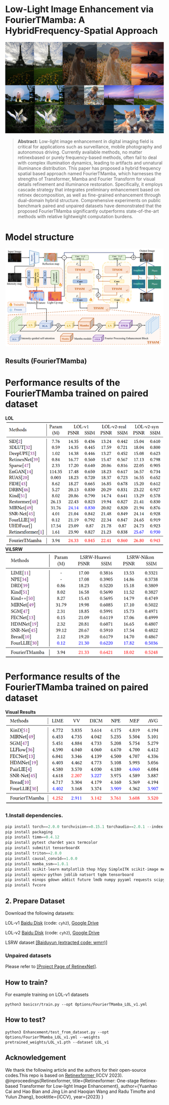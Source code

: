 # Low-Light Image Enhancement via FourierTMamba: A HybridFrequency-Spatial Approach
![visual_results](fig/visual.jpg)
> **Abstract:** Low-light image enhancement in digital imaging field is critical
for applications such as surveillance, mobile photography and autonomous driving. Currently available methods, no matter retinexbased or purely frequency-based methods, often fail to deal with
complex illumination dynamics, leading to artifacts and unnatural illuminance distribution. This paper has proposed a hybrid frequency spatial based approach named FourierTMamba, which harnesses
the strengths of Transformer, Mamba and Fourier Transform for visual details refinement and illuminance restoration. Specifically, it employs cascade strategy that integrates preliminary enhancement
based on retinex decomposition, as well as fine-grained enhancement through dual-domain hybrid structure. Comprehensive experiments on public benchmark paired and unpaired datasets have
demonstrated that the proposed FourierTMamba significantly outperforms state-of-the-art methods with relative lightweight computation burdens.



# Model structure
![model struct](fig/model.png)



## Results (FourierTMamba)
# Performance results of the FourierTMamba trained on paired dataset
<summary><strong>LOL</strong> </summary>
<img src = "fig/LOL.png"> 

<summary><strong>ViLSRW</strong></summary>
<img src = "fig/LSRW.png"> 

# Performance results of the FourierTMamba trained on paired dataset
<summary><strong>Visual Results</strong></summary>
<img src = "fig/unpaired.png"> 

### 1.Install dependencies.

```python
pip install torch==2.0.0 torchvision==0.15.1 torchaudio==2.0.1 --index-url https://download.pytorch.org/whl/rocm5.4.2
pip install packaging
pip install timm==0.4.12
pip install pytest chardet yacs termcolor
pip install submitit tensorboardX
pip install triton==2.0.0
pip install causal_conv1d==1.0.0
pip install mamba_ssm==1.0.1
pip install scikit-learn matplotlib thop h5py SimpleITK scikit-image medpy
pip install opencv-python joblib natsort tqdm tensorboard
pip install einops gdown addict future lmdb numpy pyyaml requests scipy yapf lpips
pip install fvcore
```
## 2. Prepare Dataset
Download the following datasets:

LOL-v1 [Baidu Disk](https://pan.baidu.com/s/1ZAC9TWR-YeuLIkWs3L7z4g?pwd=cyh2) (code: `cyh2`), [Google Drive](https://drive.google.com/file/d/1L-kqSQyrmMueBh_ziWoPFhfsAh50h20H/view?usp=sharing)

LOL-v2 [Baidu Disk](https://pan.baidu.com/s/1X4HykuVL_1WyB3LWJJhBQg?pwd=cyh2) (code: `cyh2`), [Google Drive](https://drive.google.com/file/d/1Ou9EljYZW8o5dbDCf9R34FS8Pd8kEp2U/view?usp=sharing)

LSRW dataset [[Baiduyun (extracted code: wmrr)]](https://pan.baidu.com/s/1XHWQAS0ZNrnCyZ-bq7MKvA)

### Unpaired datasets 
Please refer to [[Project Page of RetinexNet]](https://daooshee.github.io/BMVC2018website/).

## How to train?
For example training on LOL-v1 datasets
```
python3 basicsr/train.py --opt Options/FourierTMamba_LOL_v1.yml
```

## How to test?
```
python3 Enhancement/test_from_dataset.py --opt Options/FourierTMamba_LOL_v1.yml --weights pretrained_weights/LOL_v1.pth --dataset LOL_v1
```

## Acknowledgement
We thank the following article and the authors for their open-source codes.This repo is based on [Retinexformer ](https://github.com/caiyuanhao1998/Retinexformer) (ICCV 2023).
@inproceedings{Retinexformer,
  title={Retinexformer: One-stage Retinex-based Transformer for Low-light Image Enhancement},
  author={Yuanhao Cai and Hao Bian and Jing Lin and Haoqian Wang and Radu Timofte and Yulun Zhang},
  booktitle={ICCV},
  year={2023}
}
